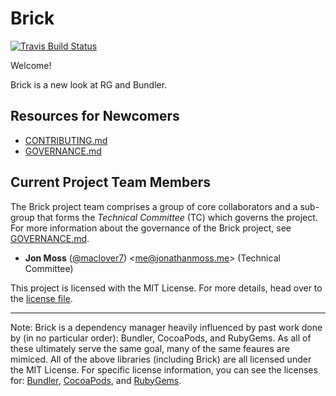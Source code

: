 # Brick

[![Travis Build Status](https://travis-ci.org/brickrb/brick.svg?branch=master)](https://travis-ci.org/brickrb/brick)

Welcome!

Brick is a new look at RG and Bundler.

## Resources for Newcomers

* [CONTRIBUTING.md](CONTRIBUTING.md)
* [GOVERNANCE.md](GOVERNANCE.md)

## Current Project Team Members

The Brick project team comprises a group of core collaborators and a sub-group
that forms the _Technical Committee_ (TC) which governs the project. For more
information about the governance of the Brick project, see
[GOVERNANCE.md](GOVERNANCE.md).

* **Jon Moss** ([@maclover7](https://github.com/maclover7)) &lt;me@jonathanmoss.me&gt; (Technical Committee)

This project is licensed with the MIT License. For more details, head over to the [license file](LICENSE).

---

Note: Brick is a dependency manager heavily influenced by past work done by (in no particular order): Bundler,
CocoaPods, and RubyGems. As all of these ultimately serve the same goal, many of the same feaures are mimiced.
All of the above libraries (including Brick) are all licensed under the MIT License. For specific license information,
you can see the licenses for: [Bundler](https://github.com/bundler/bundler/blob/master/LICENSE.md), [CocoaPods](https://github.com/CocoaPods/CocoaPods/blob/master/LICENSE), and [RubyGems](https://github.com/rubygems/rubygems/blob/master/MIT.txt).